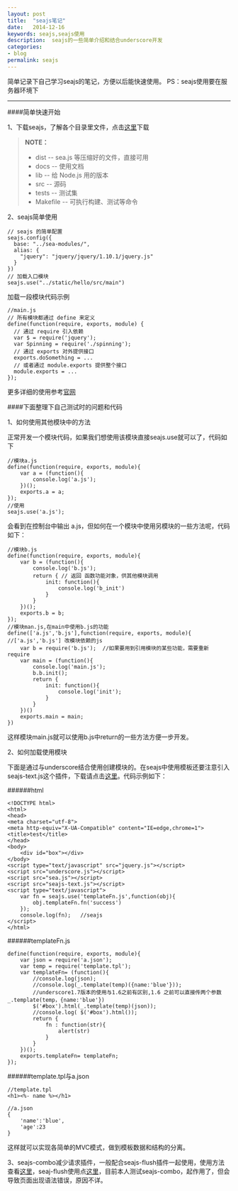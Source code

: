 ```yaml
---
layout: post
title:  "seajs笔记"
date:   2014-12-16
keywords: seajs,seajs使用
description:  seajs的一些简单介绍和结合underscore开发
categories:
- blog
permalink: seajs
---
```


简单记录下自己学习seajs的笔记，方便以后能快速使用。
PS：seajs使用要在服务器环境下

-------------------------------------


####简单快速开始

1、下载seajs，了解各个目录里文件，点击[这里](http://seajs.org/)下载

> **NOTE：**
> 
> - dist      -- sea.js 等压缩好的文件，直接可用
> - docs      -- 使用文档
>-  lib       -- 给 Node.js 用的版本
> - src       -- 源码
> - tests     -- 测试集
> - Makefile  -- 可执行构建、测试等命令

2、seajs简单使用

    // seajs 的简单配置
    seajs.config({
      base: "../sea-modules/",
      alias: {
        "jquery": "jquery/jquery/1.10.1/jquery.js"
      }
    })  
    // 加载入口模块
    seajs.use("../static/hello/src/main")

加载一段模块代码示例

    //main.js
    // 所有模块都通过 define 来定义
    define(function(require, exports, module) {
      // 通过 require 引入依赖
      var $ = require('jquery');
      var Spinning = require('./spinning'); 
      // 通过 exports 对外提供接口
      exports.doSomething = ... 
      // 或者通过 module.exports 提供整个接口
      module.exports = ...  
    });

更多详细的使用参考[官网](http://seajs.org/docs/#docs)

####下面整理下自己测试时的问题和代码

1、如何使用其他模块中的方法

正常开发一个模块代码，如果我们想使用该模块直接seajs.use就可以了，代码如下
    
    //模块a.js
    define(function(require, exports, module){
        var a = (function(){
            console.log('a.js');
        })();       
        exports.a = a;
    });
    //使用
    seajs.use('a.js');
    
会看到在控制台中输出 a.js，但如何在一个模块中使用另模块的一些方法呢，代码如下：

    //模块b.js
    define(function(require, exports, module){
        var b = (function(){
            console.log('b.js');
            return { // 返回 函数功能对象，供其他模块调用
                init: function(){
                    console.log('b_init')
                }
            }
        })();
        exports.b = b;
    });
    //模块man.js,在main中使用b.js的功能
    define(['a.js','b.js'],function(require, exports, module){  //['a.js','b.js'] 改模块依赖的js
        var b = require('b.js');  //如果要用到引用模块的某些功能，需要重新require
        var main = (function(){
            console.log('main.js');
            b.b.init();
            return {    
                init: function(){
                    console.log('init');
                }
            }
        })()
        exports.main = main;
    })

这样模块main.js就可以使用b.js中return的一些方法方便一步开发。

2、如何加载使用模块

下面是通过与underscore结合使用创建模块的。在seajs中使用模板还要注意引入seajs-text.js这个插件，下载请点击[这里](https://github.com/seajs/seajs-text/blob/master/dist/seajs-text.js)。代码示例如下：


######html
    
    <!DOCTYPE html>
    <html>
    <head>
    <meta charset="utf-8">
    <meta http-equiv="X-UA-Compatible" content="IE=edge,chrome=1">
    <title>test</title>
    </head>
    <body>
        <div id="box"></div>
    </body> 
    <script type="text/javascript" src="jquery.js"></script>
    <script src="underscore.js"></script>
    <script src="sea.js"></script>
    <script src="seajs-text.js"></script> 
    <script type="text/javascript">
        var fn = seajs.use('templateFn.js',function(obj){
            obj.templateFn.fn('success')
        });
        console.log(fn);   //seajs
    </script>
    </html>

######templateFn.js

    define(function(require, exports, module){
        var json = require('a.json');
        var temp = require('template.tpl');
        var templateFn= (function(){            
            //console.log(json);
            //console.log(_.template(temp)({name:'blue'}));
            //underscore1.7版本的使用与1.6之前有区别,1.6 之前可以直接传两个参数 _.template(temp，{name:'blue'})
            $('#box').html(_.template(temp)(json));  
            //console.log( $('#box').html());
            return {
                fn : function(str){
                    alert(str)
                }
            }
        })();
        exports.templateFn= templateFn;
    });

######template.tpl与a.json

    //template.tpl
    <h1><%- name %></h1>
    
    //a.json
    {
        'name':'blue',
        'age':23
    }
    
这样就可以实现各简单的MVC模式，做到模板数据和结构的分离。

3、seajs-combo减少请求插件，一般配合seajs-flush插件一起使用，使用方法查看[这里](https://github.com/seajs/seajs-combo/issues/3)，seaj-flush使用点[这里](https://github.com/seajs/seajs-flush/issues/7)，目前本人测试seajs-combo，起作用了，但会导致页面出现语法错误，原因不详。
